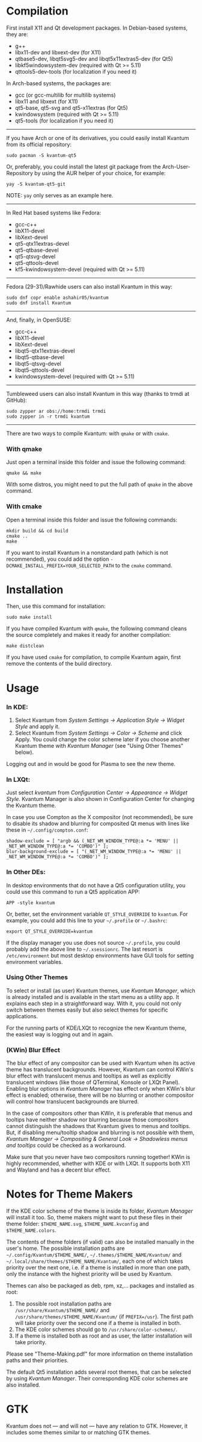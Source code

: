 # Compilation

First install X11 and Qt development packages. In Debian-based systems, they are:

 * g++
 * libx11-dev and libxext-dev (for X11)
 * qtbase5-dev, libqt5svg5-dev and libqt5x11extras5-dev (for Qt5)
 * libkf5windowsystem-dev (required with Qt >= 5.11)
 * qttools5-dev-tools (for localization if you need it)

In Arch-based systems, the packages are:

 * gcc (or gcc-multilib for multilib systems)
 * libx11 and libxext (for X11)
 * qt5-base, qt5-svg and qt5-x11extras (for Qt5)
 * kwindowsystem (required with Qt >= 5.11)
 * qt5-tools (for localization if you need it)

----------
If you have Arch or one of its derivatives, you could easily install Kvantum from its official repository:

    sudo pacman -S kvantum-qt5

Or, preferably, you could install the latest git package from the Arch-User-Repository by using the AUR helper of your choice, for example:

    yay -S kvantum-qt5-git

NOTE: `yay` only serves as an example here.

----------

In Red Hat based systems like Fedora:

 * gcc-c++
 * libX11-devel
 * libXext-devel
 * qt5-qtx11extras-devel
 * qt5-qtbase-devel
 * qt5-qtsvg-devel
 * qt5-qttools-devel
 * kf5-kwindowsystem-devel (required with Qt >= 5.11)

----------
Fedora (29-31)/Rawhide users can also install Kvantum in this way:

    sudo dnf copr enable ashahir05/kvantum
    sudo dnf install Kvantum

----------

And, finally, in OpenSUSE:

 * gcc-c++
 * libX11-devel
 * libXext-devel
 * libqt5-qtx11extras-devel
 * libqt5-qtbase-devel
 * libqt5-qtsvg-devel
 * libqt5-qttools-devel
 * kwindowsystem-devel (required with Qt >= 5.11)

----------
Tumbleweed users can also install Kvantum in this way (thanks to trmdi at GitHub):

    sudo zypper ar obs://home:trmdi trmdi
    sudo zypper in -r trmdi kvantum

----------

There are two ways to compile Kvantum: with `qmake` or with `cmake`.

### With qmake

Just open a terminal inside this folder and issue the following command:

    qmake && make

With some distros, you might need to put the full path of `qmake` in the above command.

### With cmake

Open a terminal inside this folder and issue the following commands:

    mkdir build && cd build
    cmake ..
    make

If you want to install Kvantum in a nonstandard path (which is not recommended), you could add the option `-DCMAKE_INSTALL_PREFIX=YOUR_SELECTED_PATH` to the `cmake` command.

# Installation

Then, use this command for installation:

    sudo make install

If you have compiled Kvantum with `qmake`, the following command cleans the source completely and makes it ready for another compilation:

    make distclean

If you have used `cmake` for compilation, to compile Kvantum again, first remove the contents of the build directory.

# Usage

### In KDE:

 1. Select Kvantum from *System Settings → Application Style → Widget Style* and apply it.
 2. Select Kvantum from *System Settings → Color → Scheme* and click Apply. You could change the color scheme later if you choose another Kvantum theme with *Kvantum Manager* (see "Using Other Themes" below).

Logging out and in would be good for Plasma to see the new theme.

### In LXQt:

Just select *kvantum* from *Configuration Center → Appearance → Widget Style*. Kvantum Manager is also shown in Configuration Center for changing the Kvantum theme.

In case you use Compton as the X compositor (not recommended), be sure to disable its shadow and blurring for composited Qt menus with lines like these in `~/.config/compton.conf`:

    shadow-exclude = [ "argb && (_NET_WM_WINDOW_TYPE@:a *= 'MENU' || _NET_WM_WINDOW_TYPE@:a *= 'COMBO')" ];
    blur-background-exclude = [ "(_NET_WM_WINDOW_TYPE@:a *= 'MENU' || _NET_WM_WINDOW_TYPE@:a *= 'COMBO')" ];

### In Other DEs:

In desktop environments that do not have a Qt5 configuration utility, you could use this command to run a Qt5 application APP:

    APP -style kvantum

Or, better, set the environment variable `QT_STYLE_OVERRIDE` to `kvantum`. For example, you could add this line to your `~/.profile` or `~/.bashrc`:

    export QT_STYLE_OVERRIDE=kvantum

If the display manager you use does not source `~/.profile`, you could probably add the above line to `~/.xsessionrc`. The last resort is `/etc/environment` but most desktop environments have GUI tools for setting environment variables.

### Using Other Themes

To select or install (as user) Kvantum themes, use *Kvantum Manager*, which is already installed and is available in the start menu as a utility app. It explains each step in a straightforward way. With it, you could not only switch between themes easily but also select themes for specific applications.

For the running parts of KDE/LXQt to recognize the new Kvantum theme, the easiest way is logging out and in again.

### (KWin) Blur Effect

The blur effect of any compositor can be used with Kvantum when its active theme has translucent backgrounds. However, Kvantum can control KWin's blur effect with translucent menus and tooltips as well as explicitly translucent windows (like those of QTerminal, Konsole or LXQt Panel). Enabling blur options in *Kvantum Manager* has effect only when KWin's blur effect is enabled; otherwise, there will be no blurring or another compositor will control how translucent backgrounds are blurred.

In the case of compositors other than KWin, it is preferable that menus and tooltips have neither shadow nor blurring because those compositors cannot distinguish the shadows that Kvantum gives to menus and tooltips. But, if disabling menu/tooltip shadow and blurring is not possible with them, *Kvantum Manager → Compositing & General Look → Shadowless menus and tooltips* could be checked as a workaround.

Make sure that you never have two compositors running together! KWin is highly recommended, whether with KDE or with LXQt. It supports both X11 and Wayland and has a decent blur effect.

# Notes for Theme Makers

If the KDE color scheme of the theme is inside its folder, *Kvantum Manager* will install it too. So, theme makers might want to put these files in their theme folder: `$THEME_NAME.svg`, `$THEME_NAME.kvconfig` and `$THEME_NAME.colors`.

The contents of theme folders (if valid) can also be installed manually in the user's home. The possible installation paths are `~/.config/Kvantum/$THEME_NAME/`, `~/.themes/$THEME_NAME/Kvantum/` and `~/.local/share/themes/$THEME_NAME/Kvantum/`, each one of which takes priority over the next one, i.e. if a theme is installed in more than one path, only the instance with the highest priority will be used by Kvantum.

Themes can also be packaged as deb, rpm, xz,... packages and installed as root:

  1. The possible root installation paths are `/usr/share/Kvantum/$THEME_NAME/` and `/usr/share/themes/$THEME_NAME/Kvantum/` (if `PREFIX=/usr`). The first path will take priority over the second one if a theme is installed in both.
  2. The KDE color schemes should go to  `/usr/share/color-schemes/`.
  3. If a theme is installed both as root and as user, the latter installation will take priority.

Please see "Theme-Making.pdf" for more information on theme installation paths and their priorities.

The default Qt5 installation adds several root themes, that can be selected by using *Kvantum Manager*. Their corresponding KDE color schemes are also installed.

# GTK

Kvantum does not — and will not — have any relation to GTK. However, it includes some themes similar to or matching GTK themes.
